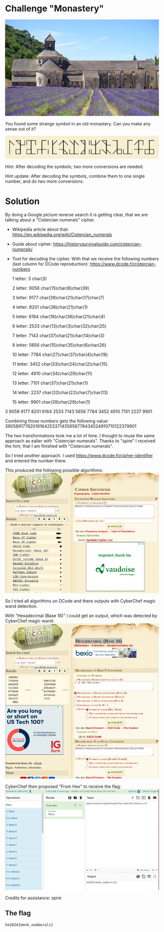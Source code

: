 # Challenge "Monastery"
![Banner Image](banner.png)

You found some strange symbol in an old monastery. Can you make any sense out of it?

![monastery.png](monastery.png)

Hint: After decoding the symbols, two more conversions are needed.

Hint update: After decoding the symbols, combine them to one single number, and do two more conversions.


# Solution
By doing a Google picture reverse search it is getting clear, that we are talking about a "Cistercian numerals" cipher.

- Wikipedia article about that: https://en.wikipedia.org/wiki/Cistercian_numerals
- Guide about cipher: https://historysurvivalguide.com/cistercian-numerals/
- Tool for decoding the cipher. With that we receive the following numbers (last column for DCode reproduction): https://www.dcode.fr/cistercian-numbers


    1 letter: 3         char(3)

    2 letter: 9058      char(15)char(8)char(39)

    3 letter: 9177      char(39)char(21)char(17)char(7)

    4 letter: 8201      char(38)char(21)char(1)

    5 letter: 6164      char(16)char(36)char(21)char(4)

    6 letter: 2533      char(13)char(3)char(32)char(25)

    7 letter: 7143      char(37)char(21)char(14)char(3)

    8 letter: 5656      char(15)char(35)char(6)char(26)

    10 letter: 7784     char(27)char(37)char(4)char(18)

    11 letter: 3452     char(33)char(24)char(2)char(15)

    12 letter: 4910     char(34)char(29)char(11)

    13 letter: 7101     char(37)char(21)char(1)

    14 letter: 2237     char(32)char(22)char(7)char(13)

    15 letter: 9901     char(39)char(29)char(1)


3 9058 9177 8201 6164 2533 7143 5656 7784 3452 4910 7101 2237 9901

Combining those numbers gets the following value:
39058917782016164253371435656778434524910710122379901

The two transformations took me a lot of time. I thought to reuse the same approach as ealier with "Cistercian numerals". Thanks to "spire" I received the hint, that I am finished with "Cistercian numerals".

So I tried another approach. I used https://www.dcode.fr/cipher-identifier and entered the number there.

This produced the following possible algorithms:
![Cipher identifier from DCode](cipher_identifier.png)

So I tried all algorithms on DCode and there outputs with CyberChef magic wand detection.

With "Hexadecimal (Base 16)" I could get an output, which was detected by CyberChef magic wand:
![Base16 Transformation](base_16.png)

CyberChef then proposed "From Hex" to receive the flag:
![CyberChef From HEX](cyber_chef_from_hex.png)


Credits for assistance: spire

## The flag
    he2024{monk_numberalz}
